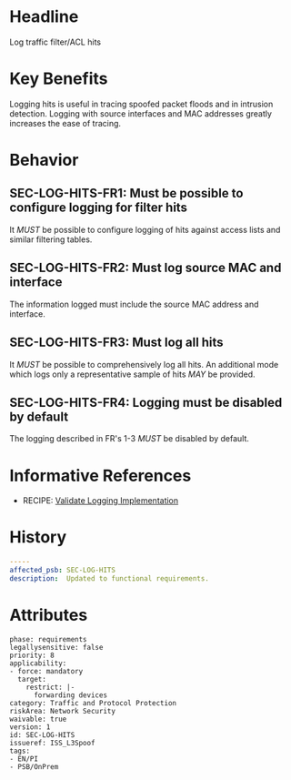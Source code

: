 # Headline

Log traffic filter/ACL hits

# Key Benefits

Logging hits is useful in tracing spoofed packet floods and in intrusion
detection. Logging with source interfaces and MAC addresses greatly
increases the ease of tracing.

# Behavior

## SEC-LOG-HITS-FR1: Must be possible to configure logging for filter hits

It _MUST_ be possible to configure logging of hits against access
lists and similar filtering tables.

## SEC-LOG-HITS-FR2: Must log source MAC and interface

The information logged must include the source MAC address and
interface.

## SEC-LOG-HITS-FR3: Must log all hits

It _MUST_ be possible to comprehensively log all hits. An additional
mode which logs only a representative sample of hits _MAY_ be
provided.

## SEC-LOG-HITS-FR4: Logging must be disabled by default

The logging described in FR's 1-3 _MUST_ be disabled by default.

# Informative References

* RECIPE: [Validate Logging Implementation](https://cisco.sharepoint.com/Sites/CiscoProductSecurityCookbook/SitePages/Validate%20Logging%20Implementation.aspx)

# History
```yaml
-----
affected_psb: SEC-LOG-HITS
description:  Updated to functional requirements. 

```

# Attributes

    phase: requirements
    legallysensitive: false
    priority: 8
    applicability:
    - force: mandatory
      target:
        restrict: |-
          forwarding devices
    category: Traffic and Protocol Protection
    riskArea: Network Security
    waivable: true
    version: 1
    id: SEC-LOG-HITS
    issueref: ISS_L3Spoof
    tags:
    - EN/PI
    - PSB/OnPrem
